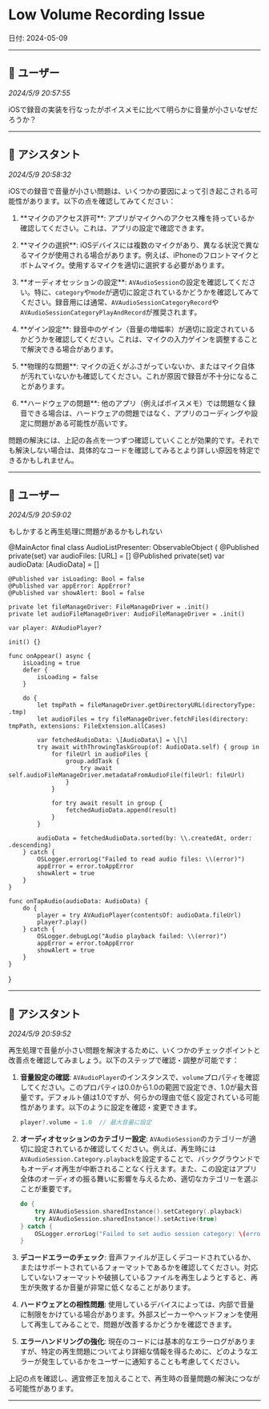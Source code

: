 # Low Volume Recording Issue

日付: 2024-05-09

---

## 👤 ユーザー
*2024/5/9 20:57:55*

iOSで録音の実装を行なったがボイスメモに比べて明らかに音量が小さいなぜだろうか？

---

## 🤖 アシスタント
*2024/5/9 20:58:32*

iOSでの録音で音量が小さい問題は、いくつかの要因によって引き起こされる可能性があります。以下の点を確認してみてください：

1. \*\*マイクのアクセス許可\*\*: アプリがマイクへのアクセス権を持っているか確認してください。これは、アプリの設定で確認できます。

2. \*\*マイクの選択\*\*: iOSデバイスには複数のマイクがあり、異なる状況で異なるマイクが使用される場合があります。例えば、iPhoneのフロントマイクとボトムマイク。使用するマイクを適切に選択する必要があります。

3. \*\*オーディオセッションの設定\*\*: `AVAudioSession`の設定を確認してください。特に、`category`や`mode`が適切に設定されているかどうかを確認してみてください。録音用には通常、`AVAudioSessionCategoryRecord`や`AVAudioSessionCategoryPlayAndRecord`が推奨されます。

4. \*\*ゲイン設定\*\*: 録音中のゲイン（音量の増幅率）が適切に設定されているかどうかを確認してください。これは、マイクの入力ゲインを調整することで解決できる場合があります。

5. \*\*物理的な問題\*\*: マイクの近くがふさがっていないか、またはマイク自体が汚れていないかも確認してください。これが原因で録音が不十分になることがあります。

6. \*\*ハードウェアの問題\*\*: 他のアプリ（例えばボイスメモ）では問題なく録音できる場合は、ハードウェアの問題ではなく、アプリのコーディングや設定に問題がある可能性が高いです。

問題の解決には、上記の各点を一つずつ確認していくことが効果的です。それでも解決しない場合は、具体的なコードを確認してみるとより詳しい原因を特定できるかもしれません。

---

## 👤 ユーザー
*2024/5/9 20:59:02*

もしかすると再生処理に問題があるかもしれない

@MainActor
final class AudioListPresenter: ObservableObject {
    @Published private(set) var audioFiles: \[URL\] = \[\]
    @Published private(set) var audioData: \[AudioData\] = \[\]
    
    @Published var isLoading: Bool = false
    @Published var appError: AppError?
    @Published var showAlert: Bool = false

    private let fileManageDriver: FileManageDriver = .init()
    private let audioFileManageDriver: AudioFileManageDriver = .init()

    var player: AVAudioPlayer?

    init() {}

    func onAppear() async {
        isLoading = true
        defer {
            isLoading = false
        }

        do {
            let tmpPath = fileManageDriver.getDirectoryURL(directoryType: .tmp)
            let audioFiles = try fileManageDriver.fetchFiles(directory: tmpPath, extensions: FileExtension.allCases)

            var fetchedAudioData: \[AudioData\] = \[\]
            try await withThrowingTaskGroup(of: AudioData.self) { group in
                for fileUrl in audioFiles {
                    group.addTask {
                        try await self.audioFileManageDriver.metadataFromAudioFile(fileUrl: fileUrl)
                    }
                }

                for try await result in group {
                    fetchedAudioData.append(result)
                }
            }

            audioData = fetchedAudioData.sorted(by: \\.createdAt, order: .descending)
        } catch {
            OSLogger.errorLog("Failed to read audio files: \\(error)")
            appError = error.toAppError
            showAlert = true
        }
    }

    func onTapAudio(audioData: AudioData) {
        do {
            player = try AVAudioPlayer(contentsOf: audioData.fileUrl)
            player?.play()
        } catch {
            OSLogger.debugLog("Audio playback failed: \\(error)")
            appError = error.toAppError
            showAlert = true
        }
    }
}

---

## 🤖 アシスタント
*2024/5/9 20:59:52*

再生処理で音量が小さい問題を解決するために、いくつかのチェックポイントと改善点を確認してみましょう。以下のステップで確認・調整が可能です：

1. **音量設定の確認**: `AVAudioPlayer`のインスタンスで、`volume`プロパティを確認してください。このプロパティは0.0から1.0の範囲で設定でき、1.0が最大音量です。デフォルト値は1.0ですが、何らかの理由で低く設定されている可能性があります。以下のように設定を確認・変更できます。

    ```swift
    player?.volume = 1.0  // 最大音量に設定
    ```

2. **オーディオセッションのカテゴリー設定**: `AVAudioSession`のカテゴリーが適切に設定されているか確認してください。例えば、再生時には`AVAudioSession.Category.playback`を設定することで、バックグラウンドでもオーディオ再生が中断されることなく行えます。また、この設定はアプリ全体のオーディオの振る舞いに影響を与えるため、適切なカテゴリーを選ぶことが重要です。

    ```swift
    do {
        try AVAudioSession.sharedInstance().setCategory(.playback)
        try AVAudioSession.sharedInstance().setActive(true)
    } catch {
        OSLogger.errorLog("Failed to set audio session category: \(error)")
    }
    ```

3. **デコードエラーのチェック**: 音声ファイルが正しくデコードされているか、またはサポートされているフォーマットであるかを確認してください。対応していないフォーマットや破損しているファイルを再生しようとすると、再生が失敗するか音量が非常に低くなることがあります。

4. **ハードウェアとの相性問題**: 使用しているデバイスによっては、内部で音量に制限をかけている場合があります。外部スピーカーやヘッドフォンを使用して再生してみることで、問題が改善するかどうかを確認できます。

5. **エラーハンドリングの強化**: 現在のコードには基本的なエラーログがありますが、特定の再生問題についてより詳細な情報を得るために、どのようなエラーが発生しているかをユーザーに通知することも考慮してください。

上記の点を確認し、適宜修正を加えることで、再生時の音量問題の解決につながる可能性があります。

---
